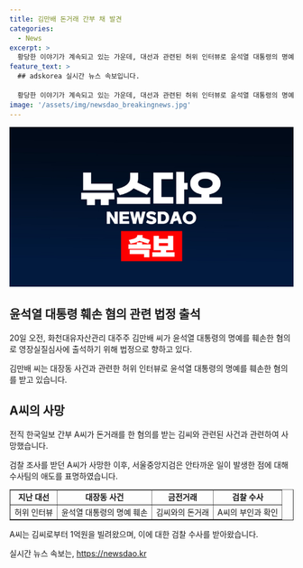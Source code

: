```yaml
---
title: 김만배 돈거래 간부 채 발견
categories:
  - News
excerpt: >
  황당한 이야기가 계속되고 있는 가운데, 대선과 관련된 허위 인터뷰로 윤석열 대통령의 명예를 훼손한 혐의로 알려진 화천대유자산관리 대주주 김만배 씨가 영장실질심사에 출석하기 위해 법정으로 향한다. 이전에도 돈거래와 관련된 사건으로 수사를 받은 A씨가 의문의 사망을 맞이했고, 해당 사건은 계속해서 수사되고 있다. A씨의 주장과 회사의 입장이 갈려있는 가운데, 사건은 더욱 복잡해지고 있다.
feature_text: >
  ## adskorea 실시간 뉴스 속보입니다.

  황당한 이야기가 계속되고 있는 가운데, 대선과 관련된 허위 인터뷰로 윤석열 대통령의 명예를 훼손한 혐의로 알려진 화천대유자산관리 대주주 김만배 씨가 영장실질심사에 출석하기 위해 법정으로 향한다. 이전에도 돈거래와 관련된 사건으로 수사를 받은 A씨가 의문의 사망을 맞이했고, 해당 사건은 계속해서 수사되고 있다. A씨의 주장과 회사의 입장이 갈려있는 가운데, 사건은 더욱 복잡해지고 있다.
image: '/assets/img/newsdao_breakingnews.jpg'
---
```


<p><img src="/assets/img/newsdao_breakingnews.jpg" alt="adskorea 속보" /></p>

<h2 data-ke-size="size26">윤석열 대통령 훼손 혐의 관련 법정 출석</h2>

<p data-ke-size="size16">20일 오전, 화천대유자산관리 대주주 김만배 씨가 윤석열 대통령의 명예를 훼손한 혐의로 영장실질심사에 출석하기 위해 법정으로 향하고 있다.</p>

<p data-ke-size="size16">김만배 씨는 대장동 사건과 관련한 허위 인터뷰로 윤석열 대통령의 명예를 훼손한 혐의를 받고 있습니다.</p>

<h2 data-ke-size="size26">A씨의 사망</h2>

<p data-ke-size="size16">전직 한국일보 간부 A씨가 돈거래를 한 혐의를 받는 김씨와 관련된 사건과 관련하여 사망했습니다.</p>

<p data-ke-size="size16">검찰 조사를 받던 A씨가 사망한 이후, 서울중앙지검은 안타까운 일이 발생한 점에 대해 수사팀의 애도를 표명하였습니다.</p>

<table style="width: 100%;" border="1">
<tbody>
<tr>
<td style="text-align: center; height: 17px;"><b>지난 대선</b></td>
<td style="text-align: center; height: 17px;"><b>대장동 사건</b></td>
<td style="text-align: center; height: 17px;"><b>금전거래</b></td>
<td style="text-align: center; height: 17px;"><b>검찰 수사</b></td>
</tr>
<tr>
<td style="text-align: center; height: 17px;">허위 인터뷰</td>
<td style="text-align: center; height: 17px;">윤석열 대통령의 명예 훼손</td>
<td style="text-align: center; height: 17px;">김씨와의 돈거래</td>
<td style="text-align: center; height: 17px;">A씨의 부인과 확인</td>
</tr>
</tbody>
</table>

<p data-ke-size="size16">A씨는 김씨로부터 1억원을 빌려왔으며, 이에 대한 검찰 수사를 받아왔습니다.</p>
실시간 뉴스 속보는, <a href="https://newsdao.kr" rel="dofollow">https://newsdao.kr</a>


